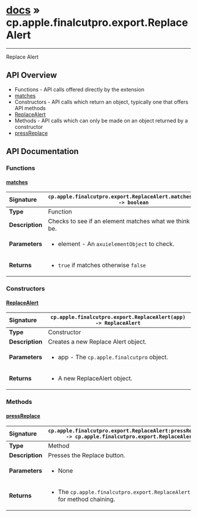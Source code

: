 # [docs](index.md) » cp.apple.finalcutpro.export.ReplaceAlert
---

Replace Alert

## API Overview
* Functions - API calls offered directly by the extension
 * [matches](#matches)
* Constructors - API calls which return an object, typically one that offers API methods
 * [ReplaceAlert](#replacealert)
* Methods - API calls which can only be made on an object returned by a constructor
 * [pressReplace](#pressreplace)

## API Documentation

### Functions

#### [matches](#matches)
| <span style="float: left;">**Signature**</span> | <span style="float: left;">`cp.apple.finalcutpro.export.ReplaceAlert.matches(element) -> boolean` </span>                                                          |
| -----------------------------------------------------|---------------------------------------------------------------------------------------------------------|
| **Type**                                             | Function |
| **Description**                                      | Checks to see if an element matches what we think it should be. |
| **Parameters**                                       | <ul><li>element - An <code>axuielementObject</code> to check.</li></ul> |
| **Returns**                                          | <ul><li><code>true</code> if matches otherwise <code>false</code></li></ul> |

### Constructors

#### [ReplaceAlert](#replacealert)
| <span style="float: left;">**Signature**</span> | <span style="float: left;">`cp.apple.finalcutpro.export.ReplaceAlert(app) -> ReplaceAlert` </span>                                                          |
| -----------------------------------------------------|---------------------------------------------------------------------------------------------------------|
| **Type**                                             | Constructor |
| **Description**                                      | Creates a new Replace Alert object. |
| **Parameters**                                       | <ul><li>app - The <code>cp.apple.finalcutpro</code> object.</li></ul> |
| **Returns**                                          | <ul><li>A new ReplaceAlert object.</li></ul> |

### Methods

#### [pressReplace](#pressreplace)
| <span style="float: left;">**Signature**</span> | <span style="float: left;">`cp.apple.finalcutpro.export.ReplaceAlert:pressReplace() -> cp.apple.finalcutpro.export.ReplaceAlert` </span>                                                          |
| -----------------------------------------------------|---------------------------------------------------------------------------------------------------------|
| **Type**                                             | Method |
| **Description**                                      | Presses the Replace button. |
| **Parameters**                                       | <ul><li>None</li></ul> |
| **Returns**                                          | <ul><li>The <code>cp.apple.finalcutpro.export.ReplaceAlert</code> object for method chaining.</li></ul> |

